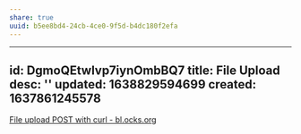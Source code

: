 ```yaml
---
share: true
uuid: b5ee8bd4-24cb-4ce0-9f5d-b4dc180f2efa
---
```

---
id: DgmoQEtwIvp7iynOmbBQ7
title: File Upload
desc: ''
updated: 1638829594699
created: 1637861245578
---

[File upload POST with curl - bl.ocks.org](https://bl.ocks.org/joyrexus/8ea8fe71932dda48e554)
